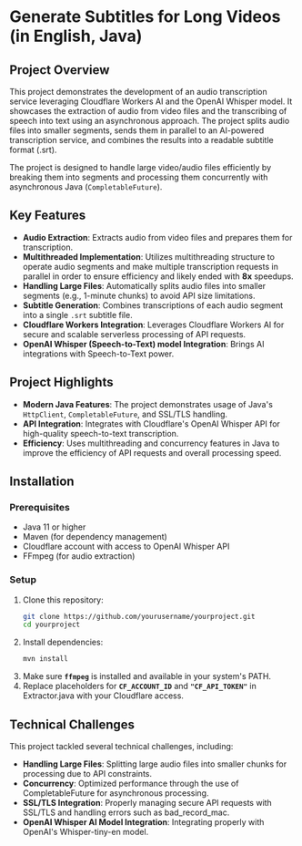 # Generate Subtitles for Long Videos (in English, Java)

## Project Overview

This project demonstrates the development of an audio transcription service leveraging Cloudflare Workers AI and the OpenAI Whisper model.
It showcases the extraction of audio from video files and the transcribing of speech into text using an asynchronous approach.
The project splits audio files into smaller segments, sends them in parallel to an AI-powered transcription service, and combines the results into a readable subtitle format (.srt).

The project is designed to handle large video/audio files efficiently by breaking them into segments and processing them concurrently with asynchronous Java (`CompletableFuture`).

## Key Features

- **Audio Extraction**: Extracts audio from video files and prepares them for transcription.
- **Multithreaded Implementation**: Utilizes multithreading structure to operate audio segments and make multiple transcription requests in parallel in order to ensure efficiency and likely ended with **8x** speedups.
- **Handling Large Files**: Automatically splits audio files into smaller segments (e.g., 1-minute chunks) to avoid API size limitations.
- **Subtitle Generation**: Combines transcriptions of each audio segment into a single `.srt` subtitle file.
- **Cloudflare Workers Integration**: Leverages Cloudflare Workers AI for secure and scalable serverless processing of API requests.
- **OpenAI Whisper (Speech-to-Text) model Integration**: Brings AI integrations with Speech-to-Text power.

## Project Highlights

- **Modern Java Features**: The project demonstrates usage of Java's `HttpClient`, `CompletableFuture`, and SSL/TLS handling.
- **API Integration**: Integrates with Cloudflare's OpenAI Whisper API for high-quality speech-to-text transcription.
- **Efficiency**: Uses multithreading and concurrency features in Java to improve the efficiency of API requests and overall processing speed.

## Installation



### Prerequisites

- Java 11 or higher
- Maven (for dependency management)
- Cloudflare account with access to OpenAI Whisper API
- FFmpeg (for audio extraction)

### Setup

1. Clone this repository:
    ```bash
    git clone https://github.com/yourusername/yourproject.git
    cd yourproject
    ```
2. Install dependencies:
    ```bash
   mvn install
    ```
3. Make sure **`ffmpeg`** is installed and available in your system's PATH.
4. Replace placeholders for **`CF_ACCOUNT_ID`** and **`"CF_API_TOKEN"`** in Extractor.java with your Cloudflare access.

## Technical Challenges
This project tackled several technical challenges, including:

* **Handling Large Files**: Splitting large audio files into smaller chunks for processing due to API constraints.
* **Concurrency**: Optimized performance through the use of CompletableFuture for asynchronous processing.
* **SSL/TLS Integration**: Properly managing secure API requests with SSL/TLS and handling errors such as bad_record_mac.
* **OpenAI Whisper AI Model Integration**: Integrating properly with OpenAI's Whisper-tiny-en model.